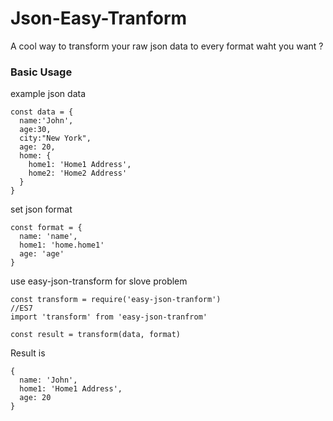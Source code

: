 # Json-Easy-Tranform
A cool way to transform your raw json data to every format waht you want ?

### Basic Usage
example json data
```
const data = { 
  name:'John', 
  age:30, 
  city:"New York",
  age: 20,
  home: {
    home1: 'Home1 Address',
    home2: 'Home2 Address'
  }
}
```

set json format
```
const format = {
  name: 'name',
  home1: 'home.home1'
  age: 'age'
}
```

use easy-json-transform for slove problem
```
const transform = require('easy-json-tranform')
//ES7
import 'transform' from 'easy-json-tranfrom'

const result = transform(data, format)
```

Result is
```
{
  name: 'John',
  home1: 'Home1 Address',
  age: 20
}
```
